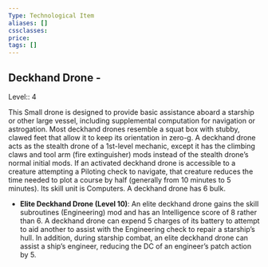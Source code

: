 ```yaml
---
Type: Technological Item
aliases: []
cssclasses:
price: 
tags: []
---
```


## Deckhand Drone -

Level:: 4

This Small drone is designed to provide basic assistance aboard a starship or other large vessel, including supplemental computation for navigation or astrogation. Most deckhand drones resemble a squat box with stubby, clawed feet that allow it to keep its orientation in zero-g. A deckhand drone acts as the stealth drone of a 1st-level mechanic, except it has the climbing claws and tool arm (fire extinguisher) mods instead of the stealth drone’s normal initial mods. If an activated deckhand drone is accessible to a creature attempting a Piloting check to navigate, that creature reduces the time needed to plot a course by half (generally from 10 minutes to 5 minutes). Its skill unit is Computers. A deckhand drone has 6 bulk.

-   **Elite Deckhand Drone (Level 10)**: An elite deckhand drone gains the skill subroutines (Engineering) mod and has an Intelligence score of 8 rather than 6. A deckhand drone can expend 5 charges of its battery to attempt to aid another to assist with the Engineering check to repair a starship’s hull. In addition, during starship combat, an elite deckhand drone can assist a ship’s engineer, reducing the DC of an engineer’s patch action by 5.
